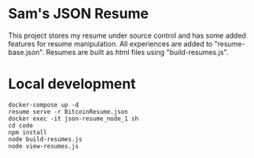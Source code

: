 # Sam's JSON Resume

This project stores my resume under source control and has some added features for resume manipulation. All experiences are added to "resume-base.json". Resumes are built as html files using "build-resumes.js".

# Local development

```
docker-compose up -d
resume serve -r BitcoinResume.json
docker exec -it json-resume_node_1 sh
cd code
npm install
node build-resumes.js
node view-resumes.js
```